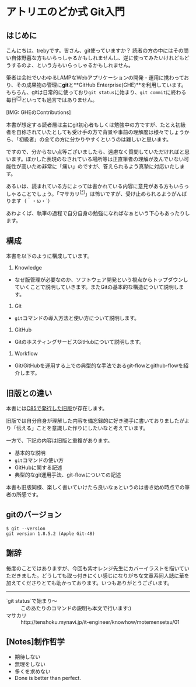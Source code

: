 # アトリエのどか式 Git入門

## はじめに
こんにちは、trebyです。皆さん、git使っていますか？
読者の方の中にはその問い自体野暮な方もいらっしゃるかもしれませんし、逆に使ってみたいけれどもどうするのよ、という方もいらっしゃるかもしれません。

筆者は会社でいわゆるLAMPなWebアプリケーションの開発・運用に携わっており、その成果物の管理に**git**と**GitHub Enterprise(GHE)**を利用しています。
もちろん、gitは日常的に使っており`git status`に始まり、`git commit`に終わる毎日<sup><a href='#git-command'>[*]</a></sup>といっても過言ではありません。

[IMG: GHEのContributions]

本書が想定する読者層は主にgit初心者もしくは勉強中の方ですが、たとえ初級者を自称されていたとしても受け手の方で背景や事前の理解度は様々でしょうから、「初級者」の全ての方に分かりやすくというのは難しいと思います。

ですので、分からない点等ございましたら、遠慮なく質問していただければと思います。ぼかした表現のなされている場所等は正直筆者の理解が及んでいない可能性が高いため非常に「痛い」のですが、答えられるよう真摯に対応いたします。

あるいは、読まれている方によっては書かれている内容に意見がある方もいらっしゃることでしょう。「マサカリ<sup><a href='#masakari'>[*]</a></sup>」は怖いですが、受け止められるようがんばります（｀・ω・´）

あわよくば、執筆の過程で自分自身の勉強になればなぁという下心もあったりします。

## 構成
本書を以下のように構成しています。

1. Knowledge
 - なぜ版管理が必要なのか、ソフトウェア開発という視点からトップダウンしていくことで説明していきます。またGitの基本的な構造について説明します。
1. Git
 - `git`コマンドの導入方法と使い方について説明します。
1. GitHub
 - GitのホスティングサービスGitHubについて説明します。
1. Workflow
 - Git/GitHubを運用する上での典型的な手法であるgit-flowとgithub-flowを紹介します。

## 旧版との違い
本書には[C85で発行した旧版](https://github.com/treby/c85-git)が存在します。

旧版では自分自身が理解した内容を備忘録的に好き勝手に書いておりましたがより「伝える」ことを意識した作りにしたいなと考えています。

一方で、下記の内容は旧版と重複があります。
- 基本的な説明
- `git`コマンドの使い方
- GitHubに関する記述
- 典型的なgit運用手法、git-flowについての記述

本書も旧版同様、楽しく書いていけたら良いなぁというのは書き始め時点での筆者の所感です。

## gitのバージョン
```
$ git --version
git version 1.8.5.2 (Apple Git-48)
```

## 謝辞
毎度のことではありますが、今回も紫オレンジ先生にカバーイラストを描いていただきました。どうしても取っ付きにくい感じになりがちな文章系同人誌に華を加えてくださりとても助かっております。いつもありがとうございます。

---
<dl>
  <dt id='git-command'>`git status`で始まり〜</dt><dd>このあたりのコマンドの説明も本文で行います:)</dd>
  <dt id='masakari'>マサカリ</dt><dd>http://tenshoku.mynavi.jp/it-engineer/knowhow/motemensetsu/01</dd>
</dl>


## [Notes]制作哲学
- 期待しない
- 無理をしない
- 多くを求めない
- Done is better than perfect.

